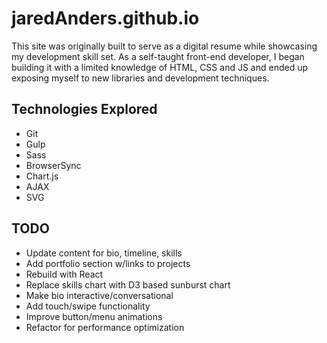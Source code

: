 # jaredAnders.github.io
This site was originally built to serve as a digital resume while showcasing my development skill set. As a self-taught front-end developer, I began building it with a limited knowledge of HTML, CSS and JS and ended up exposing myself to new libraries and development techniques.

## Technologies Explored
* Git
* Gulp
* Sass
* BrowserSync
* Chart.js
* AJAX
* SVG

## TODO
* Update content for bio, timeline, skills
* Add portfolio section w/links to projects
* Rebuild with React
* Replace skills chart with D3 based sunburst chart
* Make bio interactive/conversational
* Add touch/swipe functionality
* Improve button/menu animations
* Refactor for performance optimization
